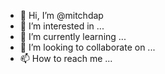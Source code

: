- 👋 Hi, I’m @mitchdap
- 👀 I’m interested in ...
- 🌱 I’m currently learning ...
- 💞️ I’m looking to collaborate on ...
- 📫 How to reach me ...

<!---
mitchdap/mitchdap is a ✨ special ✨ repository because its `README.md` (this file) appears on your GitHub profile.
You can click the Preview link to take a look at your changes.
--->
